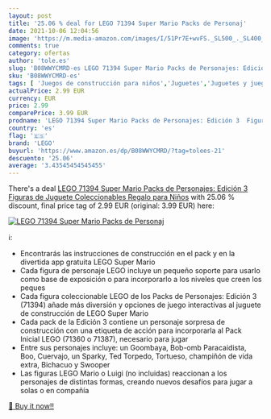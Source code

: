 ```yaml
---
layout: post
title: '25.06 % deal for LEGO 71394 Super Mario Packs de Personaj'
date: 2021-10-06 12:04:56
image: 'https://m.media-amazon.com/images/I/51Pr7E+wvFS._SL500_._SL400_.jpg'
comments: true
category: ofertas
author: 'tole.es'
slug: 'B08WWYCMRD-es LEGO 71394 Super Mario Packs de Personajes: Edición 3...'
sku: 'B08WWYCMRD-es'
tags: [ 'Juegos de construcción para niños','Juguetes','Juguetes y juegos','lego', ]
actualPrice: 2.99 EUR
currency: EUR
price: 2.99
comparePrice: 3.99 EUR
prodname: 'LEGO 71394 Super Mario Packs de Personajes: Edición 3  Figuras de Juguete Coleccionables  Regalo para Niños'
country: 'es'
flag: '🇪🇸'
brand: 'LEGO'
buyurl: 'https://www.amazon.es/dp/B08WWYCMRD/?tag=tolees-21'
descuento: '25.06'
average: '3.43545454545455'
---
```


There's a deal [LEGO 71394 Super Mario Packs de Personajes: Edición 3  Figuras de Juguete Coleccionables  Regalo para Niños](https://www.amazon.es/dp/B08WWYCMRD/?tag=tolees-21)  with  25.06 % discount, final price tag of  2.99 EUR (original: 3.99 EUR) here:

[![LEGO 71394 Super Mario Packs de Personaj](https://m.media-amazon.com/images/I/51Pr7E+wvFS._SL500_._SL400_.jpg)](https://www.amazon.es/dp/B08WWYCMRD/?tag=tolees-21)

ℹ️:

- Encontrarás las instrucciones de construcción en el pack y en la divertida app gratuita LEGO Super Mario
- Cada figura de personaje LEGO incluye un pequeño soporte para usarlo como base de exposición o para incorporarlo a los niveles que creen los peques
- Cada figura coleccionable LEGO de los Packs de Personajes: Edición 3 (71394) añade más diversión y opciones de juego interactivas al juguete de construcción de LEGO Super Mario
- Cada pack de la Edición 3 contiene un personaje sorpresa de construcción con una etiqueta de acción para incorporarla al Pack Inicial LEGO (71360 o 71387), necesario para jugar
- Entre sus personajes incluye: un Goombaya, Bob-omb Paracaidista, Boo, Cuervajo, un Sparky, Ted Torpedo, Tortueso, champiñón de vida extra, Bichacuo y Swooper
- Las figuras LEGO Mario o Luigi (no incluidas) reaccionan a los personajes de distintas formas, creando nuevos desafíos para jugar a solas o en compañía

[🛒 Buy it now!!](https://www.amazon.es/dp/B08WWYCMRD/?tag=tolees-21)
